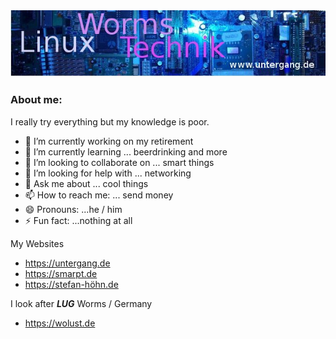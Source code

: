 <img src="https://github.com/dewomser/dewomser/blob/main/header_short.jpg?raw=true">

### About me:
I really try everything but my knowledge is poor.

- 🔭 I’m currently working on my retirement
- 🌱 I’m currently learning ... beerdrinking and more 
- 👯 I’m looking to collaborate on ... smart things
- 🤔 I’m looking for help with ... networking
- 💬 Ask me about ... cool things
- 📫 How to reach me: ... send money
- 😄 Pronouns: ...he / him
- ⚡ Fun fact: ...nothing at all

My Websites 
- https://untergang.de
- https://smarpt.de
- https://stefan-höhn.de

I look after ***LUG*** Worms / Germany
- https://wolust.de

